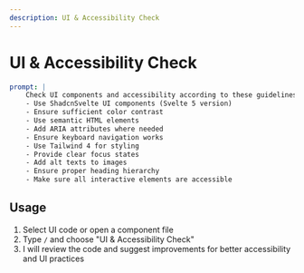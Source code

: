 ```yaml
---
description: UI & Accessibility Check
---
```


# UI & Accessibility Check

```yaml
prompt: |
    Check UI components and accessibility according to these guidelines:
    - Use ShadcnSvelte UI components (Svelte 5 version)
    - Ensure sufficient color contrast
    - Use semantic HTML elements
    - Add ARIA attributes where needed
    - Ensure keyboard navigation works
    - Use Tailwind 4 for styling
    - Provide clear focus states
    - Add alt texts to images
    - Ensure proper heading hierarchy
    - Make sure all interactive elements are accessible
```

## Usage

1. Select UI code or open a component file
2. Type `/` and choose "UI & Accessibility Check"
3. I will review the code and suggest improvements for better accessibility and
   UI practices
